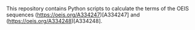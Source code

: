 This repository contains Python scripts to calculate the terms of the OEIS
sequences (https://oeis.org/A334247)[A334247] and (https://oeis.org/A334248)[A334248].
